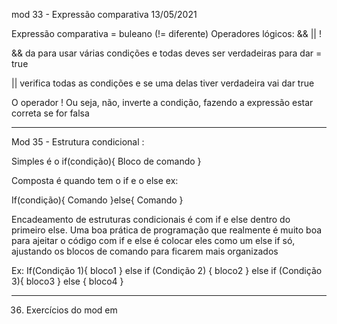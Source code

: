 mod 33 - Expressão comparativa                                           13/05/2021

Expressão comparativa = buleano  (!= diferente)
Operadores lógicos:  && || !

&& da para usar várias condições e todas deves ser verdadeiras
para dar = true 

|| verifica todas as condições e se uma delas tiver verdadeira 
vai dar true

O operador ! Ou seja, não, inverte a condição, fazendo a 
expressão estar correta se for falsa

-------------------------------------------------------------------------------------------
Mod 35 - Estrutura condicional :

Simples é o if(condição){
Bloco de comando 
}

Composta é quando tem o if e o else
ex:

If(condição){
   Comando
}else{
   Comando
}

Encadeamento de estruturas condicionais é com if e else dentro 
do primeiro else. Uma boa prática de programação que realmente
 é muito boa para ajeitar o código com if e else é colocar eles 
como um else if só, ajustando os blocos de comando para ficarem 
mais organizados

Ex: 
If(Condição 1){
  bloco1
}
else if (Condição 2) {
  bloco2
}
else if (Condição 3){
  bloco3
} else {
  bloco4
    }

-------------------------------------------------------------------------------------------
36. Exercícios do mod em 

